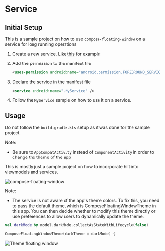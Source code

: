 # Service

## Initial Setup

This is a sample project on how to use `compose-floating-window` on a service for long running operations

1. Create a new service. Like [this](src/main/java/com/github/only52607/compose/window/service/MyService.kt) for example
        
2. Add the permission to the manifest file

    ```xml
    <uses-permission android:name="android.permission.FOREGROUND_SERVICE" />
    ```

3. Declare the service in the manifest file

    ```xml
    <service android:name=".MyService" />
    ```
   
4. Follow the `MyService` sample on how to use it on a service.

## Usage

Do not follow the `build.gradle.kts` setup as it was done for the sample project

Note:
- Be sure to `AppCompatActivity` instead of `ComponentActivity` in order to change the theme of the app

This is mostly just a sample project on how to incorporate hilt into viewmodels and services.

![compose-floating-window](https://github.com/user-attachments/assets/2201f599-137d-48ba-8c79-66eb86461fa3)

Note:
- The service is not aware of the app's theme colors. To fix this, you need to pass the default theme, which is ComposeFloatingWindowTheme in this app. You can then decide whether to modify this theme directly or use preferences to allow users to dynamically update the theme.

```kotlin
val darkMode by model.darkMode.collectAsStateWithLifecycle(false)

ComposeFloatingWindowTheme(darkTheme = darkMode) {
```

![Theme floating window](https://github.com/user-attachments/assets/22b446ce-34b5-4ba0-955c-b270f3c30f90)
